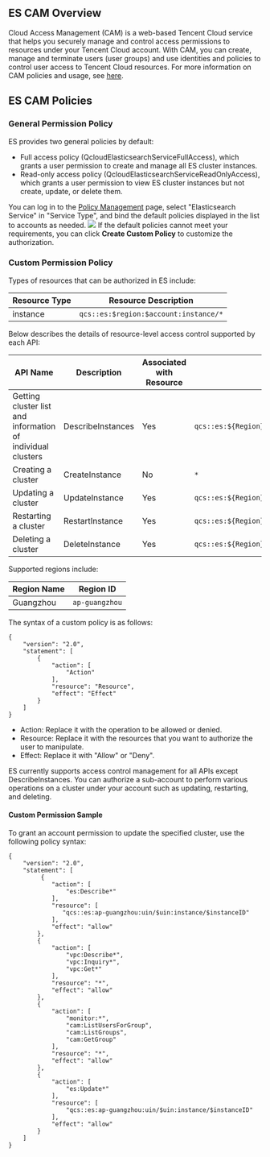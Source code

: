 ## ES CAM Overview
Cloud Access Management (CAM) is a web-based Tencent Cloud service that helps you securely manage and control access permissions to resources under your Tencent Cloud account. With CAM, you can create, manage and terminate users (user groups) and use identities and policies to control user access to Tencent Cloud resources. For more information on CAM policies and usage, see [here](https://intl.cloud.tencent.com/document/product/598/10601).  

## ES CAM Policies
### General Permission Policy
ES provides two general policies by default:
- Full access policy (QcloudElasticsearchServiceFullAccess), which grants a user permission to create and manage all ES cluster instances. 
- Read-only access policy (QcloudElasticsearchServiceReadOnlyAccess), which grants a user permission to view ES cluster instances but not create, update, or delete them.  

You can log in to the [Policy Management](https://console.cloud.tencent.com/cam/policy) page, select "Elasticsearch Service" in "Service Type", and bind the default policies displayed in the list to accounts as needed.
![](https://main.qcloudimg.com/raw/3555788e9bfc9b81346b614ce32a8673.png)
If the default policies cannot meet your requirements, you can click **Create Custom Policy** to customize the authorization.

### Custom Permission Policy

Types of resources that can be authorized in ES include:

| Resource Type | Resource Description |
| -------- | -------------- |
| instance | `qcs::es:$region:$account:instance/*` |

Below describes the details of resource-level access control supported by each API:

| API Name | Description | Associated with Resource | Resource Description |
| ---|---|---|--- |
| Getting cluster list and information of individual clusters | DescribeInstances| Yes |  `qcs::es:${Region}:uin/${ownerUin}:instance/${instanceId}` |
| Creating a cluster | CreateInstance| No |  `*` |
| Updating a cluster | UpdateInstance| Yes | `qcs::es:${Region}:uin/${ownerUin}:instance/${instanceId}` |
| Restarting a cluster | RestartInstance| Yes | `qcs::es:${Region}:uin/${ownerUin}:instance/${instanceId}` |
| Deleting a cluster | DeleteInstance| Yes |  `qcs::es:${Region}:uin/${ownerUin}:instance/${instanceId}` |
 
Supported regions include:

| Region Name | Region ID |
| :-------- | -------------- |
| Guangzhou | `ap-guangzhou` |

The syntax of a custom policy is as follows:

```
{
    "version": "2.0",
    "statement": [
        {
            "action": [
                "Action"
            ],
            "resource": "Resource",
            "effect": "Effect"
        }
    ]
}
```

- Action: Replace it with the operation to be allowed or denied.
- Resource: Replace it with the resources that you want to authorize the user to manipulate.
- Effect: Replace it with "Allow" or "Deny".

ES currently supports access control management for all APIs except DescribeInstances. You can authorize a sub-account to perform various operations on a cluster under your account such as updating, restarting, and deleting.

#### Custom Permission Sample
To grant an account permission to update the specified cluster, use the following policy syntax:
```
{
    "version": "2.0",
    "statement": [
    	 {
            "action": [
                "es:Describe*"
            ],
            "resource": [
               "qcs::es:ap-guangzhou:uin/$uin:instance/$instanceID"
            ],
            "effect": "allow"
        },
        {
            "action": [
                "vpc:Describe*",
                "vpc:Inquiry*",
                "vpc:Get*"
            ],
            "resource": "*",
            "effect": "allow"
        },
        {
            "action": [
                "monitor:*",
                "cam:ListUsersForGroup",
                "cam:ListGroups",
                "cam:GetGroup"
            ],
            "resource": "*",
            "effect": "allow"
        },
        {
            "action": [
                "es:Update*"
            ],
            "resource": [
                "qcs::es:ap-guangzhou:uin/$uin:instance/$instanceID"
            ],
            "effect": "allow"
        }
    ]
}
```
